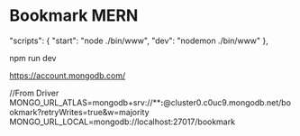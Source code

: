 # Bookmark MERN  

"scripts": {
    "start": "node ./bin/www",
    "dev": "nodemon ./bin/www"
  },  

npm run dev  

https://account.mongodb.com/  

//From Driver  
MONGO_URL_ATLAS=mongodb+srv://******:****@cluster0.c0uc9.mongodb.net/bookmark?retryWrites=true&w=majority  
MONGO_URL_LOCAL=mongodb://localhost:27017/bookmark  


